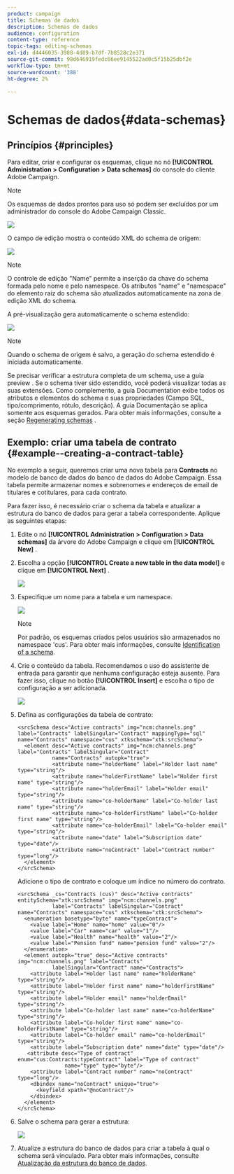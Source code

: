 ```yaml
---
product: campaign
title: Schemas de dados
description: Schemas de dados
audience: configuration
content-type: reference
topic-tags: editing-schemas
exl-id: d4446035-3988-4d89-b7df-7b8528c2e371
source-git-commit: 98d646919fedc66ee9145522ad0c5f15b25dbf2e
workflow-type: tm+mt
source-wordcount: '388'
ht-degree: 2%

---
```


# Schemas de dados{#data-schemas}

## Princípios {#principles}

Para editar, criar e configurar os esquemas, clique no nó **[!UICONTROL Administration > Configuration > Data schemas]** do console do cliente Adobe Campaign.

>[!NOTE]
>
>Os esquemas de dados prontos para uso só podem ser excluídos por um administrador do console do Adobe Campaign Classic.

![](assets/d_ncs_integration_schema_navtree.png)

O campo de edição mostra o conteúdo XML do schema de origem:

![](assets/d_ncs_integration_schema_edition.png)

>[!NOTE]
>
>O controle de edição &quot;Name&quot; permite a inserção da chave do schema formada pelo nome e pelo namespace. Os atributos &quot;name&quot; e &quot;namespace&quot; do elemento raiz do schema são atualizados automaticamente na zona de edição XML do schema.

A pré-visualização gera automaticamente o schema estendido:

![](assets/d_ncs_integration_schema_edition2.png)

>[!NOTE]
>
>Quando o schema de origem é salvo, a geração do schema estendido é iniciada automaticamente.

Se precisar verificar a estrutura completa de um schema, use a guia preview . Se o schema tiver sido estendido, você poderá visualizar todas as suas extensões. Como complemento, a guia Documentation exibe todos os atributos e elementos do schema e suas propriedades (Campo SQL, tipo/comprimento, rótulo, descrição). A guia Documentação se aplica somente aos esquemas gerados. Para obter mais informações, consulte a seção [Regenerating schemas](../../configuration/using/regenerating-schemas.md) .

## Exemplo: criar uma tabela de contrato {#example--creating-a-contract-table}

No exemplo a seguir, queremos criar uma nova tabela para **Contracts** no modelo de banco de dados do banco de dados do Adobe Campaign. Essa tabela permite armazenar nomes e sobrenomes e endereços de email de titulares e cotitulares, para cada contrato.

Para fazer isso, é necessário criar o schema da tabela e atualizar a estrutura do banco de dados para gerar a tabela correspondente. Aplique as seguintes etapas:

1. Edite o nó **[!UICONTROL Administration > Configuration > Data schemas]** da árvore do Adobe Campaign e clique em **[!UICONTROL New]** .
1. Escolha a opção **[!UICONTROL Create a new table in the data model]** e clique em **[!UICONTROL Next]** .

   ![](assets/s_ncs_configuration_create_new_schema.png)

1. Especifique um nome para a tabela e um namespace.

   ![](assets/s_ncs_configuration_create_new_param.png)

   >[!NOTE]
   >
   >Por padrão, os esquemas criados pelos usuários são armazenados no namespace &#39;cus&#39;. Para obter mais informações, consulte [Identification of a schema](../../configuration/using/about-schema-reference.md#identification-of-a-schema).

1. Crie o conteúdo da tabela. Recomendamos o uso do assistente de entrada para garantir que nenhuma configuração esteja ausente. Para fazer isso, clique no botão **[!UICONTROL Insert]** e escolha o tipo de configuração a ser adicionada.

   ![](assets/s_ncs_configuration_create_new_content.png)

1. Defina as configurações da tabela de contrato:

   ```
   <srcSchema desc="Active contracts" img="ncm:channels.png" label="Contracts" labelSingular="Contract" mappingType="sql" name="Contracts" namespace="cus" xtkschema="xtk:srcSchema">
     <element desc="Active contracts" img="ncm:channels.png" label="Contracts" labelSingular="Contract"
              name="Contracts" autopk="true">
              <attribute name="holderName" label="Holder last name" type="string"/>
              <attribute name="holderFirstName" label="Holder first name" type="string"/>
              <attribute name="holderEmail" label="Holder email" type="string"/>
              <attribute name="co-holderName" label="Co-holder last name" type="string"/>           
              <attribute name="co-holderFirstName" label="Co-holder first name" type="string"/>           
              <attribute name="co-holderEmail" label="Co-holder email" type="string"/>    
              <attribute name="date" label="Subscription date" type="date"/>     
              <attribute name="noContract" label="Contract number" type="long"/>  
     </element>
   </srcSchema>
   ```

   Adicione o tipo de contrato e coloque um índice no número do contrato.

   ```
   <srcSchema _cs="Contracts (cus)" desc="Active contracts" entitySchema="xtk:srcSchema" img="ncm:channels.png"
              label="Contracts" labelSingular="Contract" name="Contracts" namespace="cus" xtkschema="xtk:srcSchema">
     <enumeration basetype="byte" name="typeContract">
       <value label="Home" name="home" value="0"/>
       <value label="Car" name="car" value="1"/>
       <value label="Health" name="health" value="2"/>
       <value label="Pension fund" name="pension fund" value="2"/>
     </enumeration>
     <element autopk="true" desc="Active contracts" img="ncm:channels.png" label="Contracts"
              labelSingular="Contract" name="Contracts">
       <attribute label="Holder last name" name="holderName" type="string"/>
       <attribute label="Holder first name" name="holderFirstName" type="string"/>
       <attribute label="Holder email" name="holderEmail" type="string"/>
       <attribute label="Co-holder last name" name="co-holderName" type="string"/>
       <attribute label="Co-holder first name" name="co-holderFirstName" type="string"/>
       <attribute label="Co-holder email" name="co-holderEmail" type="string"/>
       <attribute label="Subscription date" name="date" type="date"/>
      <attribute desc="Type of contract" enum="cus:Contracts:typeContract" label="Type of contract"
                  name="type" type="byte"/>
       <attribute label="Contract number" name="noContract" type="long"/>
       <dbindex name="noContract" unique="true">
         <keyfield xpath="@noContract"/>
       </dbindex>
     </element>
   </srcSchema>
   ```

1. Salve o schema para gerar a estrutura:

   ![](assets/s_ncs_configuration_structure.png)

1. Atualize a estrutura do banco de dados para criar a tabela à qual o schema será vinculado. Para obter mais informações, consulte [Atualização da estrutura do banco de dados](../../configuration/using/updating-the-database-structure.md).
